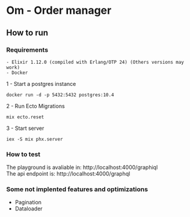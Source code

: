 # Om - Order manager

## How to run

### Requirements

```
- Elixir 1.12.0 (compiled with Erlang/OTP 24) (Others versions may work)
- Docker 
``` 

1 - Start a postgres instance 

```shell 
docker run -d -p 5432:5432 postgres:10.4
```

2 - Run Ecto Migrations 

```shell 
mix ecto.reset
```

3 - Start server 

```shell 
iex -S mix phx.server
```


### How to test

The playground is avaliable in: http://localhost:4000/graphiql  
The api endpoint is: http://localhost:4000/graphql

### Some not implented features and optimizations

- Pagination
- Dataloader